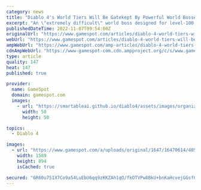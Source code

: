 ```yaml
---
category: news
title: "Diablo 4's World Tiers Will Be Gatekept By Powerful World Bosses"
excerpt: "An \"extremely difficult\" world boss designed for level-100 characters awaits players at the end of Diablo IV's endgame."
publishedDateTime: 2022-11-07T09:54:00Z
originalUrl: "https://www.gamespot.com/articles/diablo-4-world-tiers-will-be-gatekept-by-powerful-world-bosses/1100-6508965/"
webUrl: "https://www.gamespot.com/articles/diablo-4-world-tiers-will-be-gatekept-by-powerful-world-bosses/1100-6508965/"
ampWebUrl: "https://www.gamespot.com/amp-articles/diablo-4-world-tiers-will-be-gatekept-by-powerful-world-bosses/1100-6508965/"
cdnAmpWebUrl: "https://www-gamespot-com.cdn.ampproject.org/c/s/www.gamespot.com/amp-articles/diablo-4-world-tiers-will-be-gatekept-by-powerful-world-bosses/1100-6508965/"
type: article
quality: 147
heat: 147
published: true

provider:
  name: GameSpot
  domain: gamespot.com
  images:
    - url: "https://smartableai.github.io/diablo4/assets/images/organizations/gamespot.com-50x50.jpg"
      width: 50
      height: 50

topics:
  - Diablo 4

images:
  - url: "https://www.gamespot.com/a/uploads/original/1647/16470614/4059580-diablo4worldtiersexplained.jpg"
    width: 1589
    height: 894
    isCached: true

secured: "6R60u7S1X7Co9a54LuEbU6qq9zKKZAh1qO/fkOTVPw8BkU+bnKaHcvejGGsf0OMqvxzIbdniTiOmKEFMr6QNK2wkhzRjYqrJOOuMHC1PhpzBe0PfPf2/Jq8Rtrh+R0oqZaU0cRgIUZ/vcKFrEQIotiABfsRWT2N2igUS4fgBIogFvC+kHldT8DA6M/NwcF8uj7LixrAViNoKVurPbweOsEURgwYAEVDtQ+puZd4SDhXOCl23I5CP3rP+4cq7DtgWvbmw9X2fYnMQEK783fC/e7raaQrQKdK+3idjnQ0sY6mVGzOaA4scF/Lhny7I9IijbQdSu9oXmOfVQT2KsDt/gdV6U40rT3FdxE8X3eN5DRI=;zIF1IdWqVi0foNvIQNAg2Q=="
---
```


